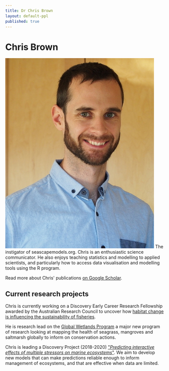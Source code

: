 ```yaml
---
title: Dr Chris Brown
layout: default-ppl
published: true
---
```


# Chris Brown

![](/images/people/cjbrown.jpeg)
The instigator of seascapemodels.org.
Chris is an enthusiastic science communicator. He also enjoys teaching statistics and modelling to applied scientists, and particularly how to access data visualisation and modelling tools using the R program.

Read more about Chris' publications [on Google Scholar](https://scholar.google.com.au/citations?hl=en&user=1qG6yFMAAAAJ&view_op=list_works&sortby=pubdate).

## Current research projects

Chris is currently working on a Discovery Early Career Research Fellowship awarded by the Australian Research Council to uncover how [habitat change is influencing the sustainability of fisheries](http://www.seascapemodels.org/fishscape/).

He is research lead on the [Global Wetlands Program](https://globalwetlandsproject.org/) a major new program of research looking at mapping the health of seagrass, mangroves and saltmarsh globally to inform on conservation actions.

Chris is leading a Discovery Project (2018-2020) ["*Predicting interactive effects of multiple stressors on marine ecosystems*"](http://www.seascapemodels.org/research/2017/11/10/interacting-impacts-grant.html). We aim to develop new models that can make predictions reliable enough to inform management of ecosystems, and that are effective when data are limited.
